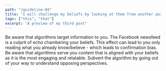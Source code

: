 ```yaml
---
path: "/guideline-04"
title: "I will challenge my beliefs by looking at them from another perspective."
tags: ["this", "that"]
excerpt: "A preview of my third post"
---
```


Be aware that algorithms target information to you. The Facebook newsfeed is a culprit of echo chambering your beliefs. This effect can lead to you only reading what you already know/believe - which leads to confirmation bias. Be aware that algorithms serve you content that is aligned with your beliefs as it is the most engaging and relatable. Subvert the algorithm by going out of your way to understand opposing perspectives.

